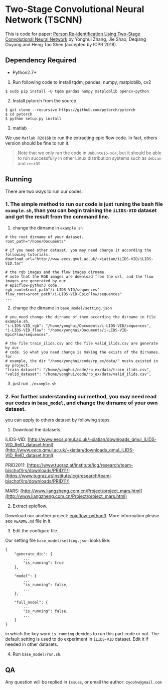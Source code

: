 # Two-Stage Convolutional Neural Network (TSCNN)

This is code for paper: [Person Re-identification Using Two-Stage
Convolutional Neural Network]() by Yonghui Zhang, Jie Shao, Deqiang
Ouyang and Heng Tao Shen (accepted by ICPR 2018).


## Dependency Required

*   Python2.7+

1. Run following code to install tqdm, pandas, numpy, matploblib, cv2

```
$ sudo pip install -U tqdm pandas numpy matploblib opencv-python
```

2. Install pytorch from the source

```
$ git clone --recursive https://github.com/pytorch/pytorch
$ cd pytorch
$ python setup.py install
```

3. matlab

We use `Matlab R2016b` to run the extracting epic flow code. In fact, others version should be fine to run it.


>   Note that we only ran the code in `Unbuntu16-x64`, but it should be able to run successfully in other Linux distribution systems such as `debian` and `centOS`.

## Running

There are two ways to run our codes:

### 1. The simple method to run our code is just runing the bash file `example.sh`, than you can begin training the `iLIDS-VID` dataset and get the result from the command line.

1. change the dirname in `example.sh`

```
# the root dirname of your dataset.
root_path="/home/Documents"

# if you need other dataset, you may need change it according the following tutorials.
download_url="http://www.eecs.qmul.ac.uk/~xiatian/iLIDS-VID/iLIDS-VID.tar"

# the rgb images and the flow images dirname.
# note that the RGB images are download from the url, and the flow images are generated by our 
# epicflow-python3 code.
rgb_root=$root_path"/i-LIDS-VID/sequences"
flow_root=$root_path"/i-LIDS-VID-EpicFlow/sequences"
...
```

2. change the dirname in `base_model/setting.json`

```
# you need change the dirname of them according the dirname in file example.sh.
"i-LIDS-VID_rgb": "/home/yonghui/Documents/i-LIDS-VID/sequences",
"i-LIDS-VID_flow": "/home/yonghui/Documents/i-LIDS-VID-EpicFlow/sequences",

# the file train_ilids.csv and the file valid_ilids.csv are generate by our 
# code. So what you need change is making the exists of the dirnames. for
# example, the dir "/home/yonghui/code/rp_ex/data/" musts existed in my project.
"train_dataset": "/home/yonghui/code/rp_ex/data/train_ilids.csv",
"valid_dataset": "/home/yonghui/code/rp_ex/data/valid_ilids.csv",
```

3. just run `./example.sh`


### 2. For further understanding our method, you may need read our codes in `base_model`, and change the dirname of your own dataset.

you can apply to others dataset by following steps.

1. Download the datasets.

iLIDS-VID:
[http://www.eecs.qmul.ac.uk/~xiatian/downloads_qmul_iLIDS-VID_ReID_dataset.html](http://www.eecs.qmul.ac.uk/~xiatian/downloads_qmul_iLIDS-VID_ReID_dataset.html)

PRID2011:
[https://www.tugraz.at/institute/icg/research/team-bischof/lrs/downloads/PRID11/](https://www.tugraz.at/institute/icg/research/team-bischof/lrs/downloads/PRID11/)

MARS:
[http://www.liangzheng.com.cn/Project/project_mars.html](http://www.liangzheng.com.cn/Project/project_mars.html)

2. Extract epicflow.

Download our another project:
[epicflow-python3](https://github.com/zyoohv/epicflow-python3.git).
More information please see `README.md` file in it.

3. Edit the configure file.

Our setting file `base_model/setting.json` looks like:

```
{
    "generate_dic": {
        ...
        "is_running": true
    },

    "model": {
        ...
        "is_running": false,
        ...
    },

    "full_model": {
        ...
        "is_running": false,
        ...
    }
}
```

in which the key word `is_running` decides to run this part code or
not. The default setting is used to do experiment in `iLIDS-VID`
dataset. Edit it if needed in other datasets.

4. Run `base_model/run.sh`.

## QA

Any question will be replied in `Issues`, or email the author:
`zyoohv@gmail.com`